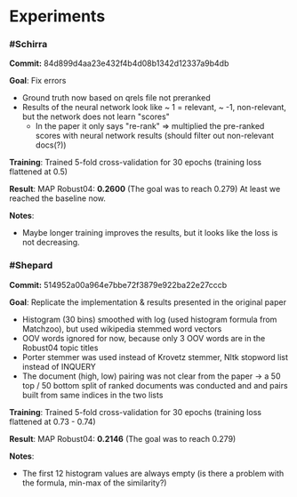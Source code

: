 # Experiments

### #Schirra

**Commit:** 84d899d4aa23e432f4b4d08b1342d12337a9b4db
 
**Goal**: Fix errors
 
- Ground truth now based on qrels file not preranked
- Results of the neural network look like ~ 1 = relevant, ~ -1, non-relevant, but the network does not learn "scores"
    - In the paper it only says "re-rank" => multiplied the pre-ranked scores with neural network results (should filter out non-relevant docs(?))
     
**Training**: Trained 5-fold cross-validation for 30 epochs (training loss flattened at 0.5)

**Result**: MAP Robust04: **0.2600** (The goal was to reach 0.279) At least we reached the baseline now.

**Notes**:
 - Maybe longer training improves the results, but it looks like the loss is not decreasing.
 
### #Shepard

**Commit:** 514952a00a964e7bbe72f3879e922ba22e27cccb
 
**Goal**: Replicate the implementation & results presented in the original paper
 
- Histogram (30 bins) smoothed with log (used histogram formula from Matchzoo), but used wikipedia stemmed word vectors
- OOV words ignored for now, because only 3 OOV words are in the Robust04 topic titles
- Porter stemmer was used instead of Krovetz stemmer, Nltk stopword list instead of INQUERY
- The document (high, low) pairing was not clear from the paper ->  a 50 top / 50 bottom split of ranked documents was conducted and and pairs built from same indices in the two lists

**Training**: Trained 5-fold cross-validation for 30 epochs (training loss flattened at 0.73 - 0.74)

**Result**: MAP Robust04: **0.2146** (The goal was to reach 0.279)

**Notes**:
 - The first 12 histogram values are always empty (is there a problem with the formula, min-max of the similarity?)
